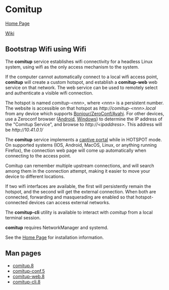 




Comitup
======

[Home Page](https://davesteele.github.io/comitup/)

[Wiki](https://github.com/davesteele/comitup/wiki)

Bootstrap Wifi using Wifi
-------------------------

The __comitup__ service establishes wifi connectivity for a headless Linux
system, using wifi as the only access mechanism to the system.

If the computer cannot automatically connect to a local wifi access point,
__comitup__ will create a custom hotspot, and establish a __comitup-web__
web service on that network. The web service can be used to remotely select
and authenticate a visible wifi connection. 

The hotspot is named _comitup-&lt;nnn&gt;_, where _&lt;nnn&gt;_ is a
persistent number. The website is accessible on that hotspot as
_ht&#8203;tp://comitup-&lt;nnn&gt;.local_
from any device which supports [Bonjour/ZeroConf/Avahi][zeroconf]. For
other devices, use a Zeroconf browser ([Android][], [Windows][]) to
determine the IP address of the "Comitup Service", and browse to
_http&#58;//&lt;ipaddress&gt;_. This address will be _http&#58;//10.41.0.1/_

The __comitup__ service implements a [captive portal](https://en.wikipedia.org/wiki/Captive_portal) while in HOTSPOT mode. On supported systems (IOS,
Android, MacOS, Linux, or anything running Firefox), the connection web
page will come up automatically when connecting to the access point.

Comitup can remember multiple upstream connections, and will search among them
in the connection attempt, making it easier to move your device to different
locations.

If two wifi interfaces are available, the first will persistently remain
the hotspot, and the second will get the external connection. When both
are connected, forwarding and masquerading are enabled so that
hotspot-connected devices can access external networks.

[zeroconf]: https://en.wikipedia.org/wiki/Zero-configuration_networking
[Android]: https://play.google.com/store/apps/details?id=com.melloware.zeroconf&hl=en
[Windows]: http://hobbyistsoftware.com/bonjourbrowser

The __comitup-cli__ utility is available to interact with _comitup_ from a
local terminal session.

__comitup__ requires NetworkManager and systemd.

See the [Home Page](https://davesteele.github.io/comitup/) for installation information.

Man pages
---------

* [comitup.8](https://davesteele.github.io/comitup/man/comitup.8.html)
* [comitup-conf.5](https://davesteele.github.io/comitup/man/comitup-conf.5.html)
* [comitup-web.8](https://davesteele.github.io/comitup/man/comitup-web.8.html)
* [comitup-cli.8](https://davesteele.github.io/comitup/man/comitup-cli.8.html)
